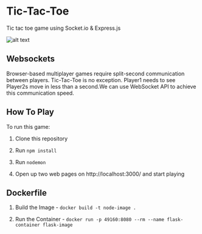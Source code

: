 # Tic-Tac-Toe
Tic tac toe game using Socket.io & Express.js

![alt text](https://github.com/ayushjain-10/Tic-Tac-Toe/blob/room/static/pic.png?raw=true)

## Websockets
Browser-based multiplayer games require split-second communication between players. Tic-Tac-Toe is no exception. Player1 needs to see Player2s move in less than a second.We can use WebSocket API to achieve this communication speed.

## How To Play
To run this game: 

1. Clone this repository

2. Run `npm install`

3. Run `nodemon`

4. Open up two web pages on http://localhost:3000/ and start playing

## Dockerfile

1. Build the Image - 
`docker build -t node-image .`

2. Run the Container -
`docker run -p 49160:8080 --rm --name flask-container flask-image`
